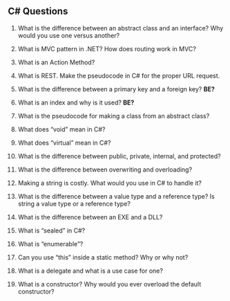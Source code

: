 ## C# Questions



1. What is the difference between an abstract class and an interface? Why would you use one versus another?

1. What is MVC pattern in .NET? How does routing work in MVC?

1. What is an Action Method?

1. What is REST. Make the pseudocode in C# for the proper URL request.

1. What is the difference between a primary key and a foreign key?
**BE?**

1. What is an index and why is it used?
**BE?**

1. What is the pseudocode for making a class from an abstract class?

1. What does “void” mean in C#?

1. What does “virtual” mean in C#?

1. What is the difference between public, private, internal, and protected?

1. What is the difference between overwriting and overloading?

1. Making a string is costly. What would you use in C# to handle it?

1. What is the difference between a value type and a reference type? Is string a value type or a reference type?

1. What is the difference between an EXE and a DLL?

1. What is “sealed” in C#?

1. What is “enumerable”?

1. Can you use “this” inside a static method? Why or why not?

1. What is a delegate and what is a use case for one?

1. What is a constructor? Why would you ever overload the default constructor?
